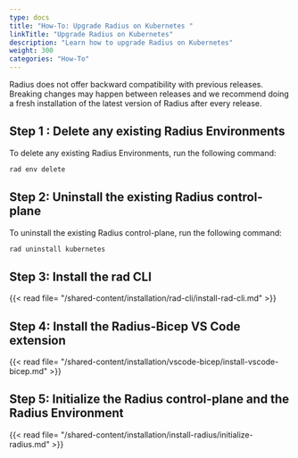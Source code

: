 ```yaml
---
type: docs
title: "How-To: Upgrade Radius on Kubernetes "
linkTitle: "Upgrade Radius on Kubernetes"
description: "Learn how to upgrade Radius on Kubernetes"
weight: 300
categories: "How-To"
---
```


Radius does not offer backward compatibility with previous releases. Breaking changes may happen between releases and we recommend doing a fresh installation of the latest version of Radius after every release.

## Step 1 : Delete any existing Radius Environments 

To delete any existing Radius Environments, run the following command:

```bash
rad env delete 
```

## Step 2: Uninstall the existing Radius control-plane

To uninstall the existing Radius control-plane, run the following command:

```bash
rad uninstall kubernetes
```

## Step 3: Install the rad CLI

{{< read file= "/shared-content/installation/rad-cli/install-rad-cli.md" >}}

## Step 4: Install the Radius-Bicep VS Code extension

{{< read file= "/shared-content/installation/vscode-bicep/install-vscode-bicep.md" >}}

## Step 5: Initialize the Radius control-plane and the Radius Environment

{{< read file= "/shared-content/installation/install-radius/initialize-radius.md" >}}
